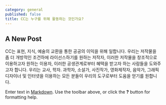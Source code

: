```yaml
---
category: general
published: false
title: CC는 누구를 위해 활동하는 것인가요?
---
```

## A New Post

CC는 표현, 지식, 예술의 교환을 통한 공공의 이익을 위해 일합니다. 우리는 저작물을 좀 더 개방적인 조건하에 라이선스하기를 원하는 저작자, 이러한 저작물을 창조적으로 이용하고자 원하는 이용자, 이러한 공생관계로부터 혜택을 받고자 하는 사람들을 도와주고자 합니다. 우리는 교사, 학자. 과학자, 소설가, 사진작가, 영화제작자, 음악가, 그래픽 디자이너 및 인터넷을 이용하는 모든 분들이 우리의 도구로부터 도움을 얻기를 원합니다. 


Enter text in [Markdown](http://daringfireball.net/projects/markdown/). Use the toolbar above, or click the **?** button for formatting help.
